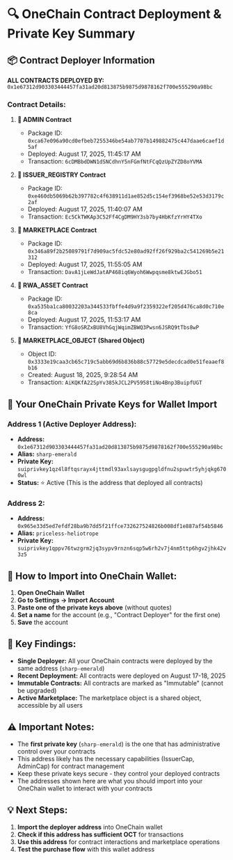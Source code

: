 # 🔍 OneChain Contract Deployment & Private Key Summary

## 📦 **Contract Deployer Information**

**ALL CONTRACTS DEPLOYED BY:** `0x1e67312d903303444457fa31ad20d813875b9875d9878162f700e555290a98bc`

### **Contract Details:**

1. **🏢 ADMIN Contract**
   - Package ID: `0xca67e096a90cd0efbeb7255346be54ab7707b149882475c447daae6caef1d5af`
   - Deployed: August 17, 2025, 11:45:17 AM
   - Transaction: `6cDMBbdDWN1dSNCdhnY5nFGmfNtFCqQzUpZYZD8oYVMA`

2. **📝 ISSUER_REGISTRY Contract**
   - Package ID: `0xe460db5069b62b397782c4f638911d1ae852d5c154ef3968be52e53d3179c2af`
   - Deployed: August 17, 2025, 11:40:07 AM
   - Transaction: `Ec5CkTWKAp3C52Ff4CgDM9HY3sb7by4HbKfzYrHY4TXo`

3. **🏪 MARKETPLACE Contract**
   - Package ID: `0x346a89f2b25089791f7d909ac5fdc52e80ad92ff26f929ba2c541269b5e21312`
   - Deployed: August 17, 2025, 11:55:05 AM
   - Transaction: `DavA1jLeWdJatAP468iq6Wyoh6Wwpqsme8ktwEJGbo51`

4. **💎 RWA_ASSET Contract**
   - Package ID: `0xa535ba1ca80032203a344533fbffe4d9a9f2359322ef205d476ca8d0c710e8ca`
   - Deployed: August 17, 2025, 11:53:17 AM
   - Transaction: `YfG8oSRZxBU8VhGqjWqimZBWQ3Pwsn6JSRQ9tTbs8wP`

5. **🏪 MARKETPLACE_OBJECT (Shared Object)**
   - Object ID: `0x3333e19caa3cb65c719c5abb69d6b836b88c57729e5decdcad0e51feaaef8b16`
   - Created: August 18, 2025, 9:28:54 AM
   - Transaction: `AiKQKfA22SpYv385kJCL2PV5958tiNo4Bnp3BuipfUGT`

## 🔐 **Your OneChain Private Keys for Wallet Import**

### **Address 1 (Active Deployer Address):**
- **Address:** `0x1e67312d903303444457fa31ad20d813875b9875d9878162f700e555290a98bc`
- **Alias:** `sharp-emerald`
- **Private Key:** `suiprivkey1qz4l8ftqsrayx4jttmdl93axlsaysgugpgldfnu2spuwtr5yhjqkg6700wl`
- **Status:** ⭐ Active (This is the address that deployed all contracts)

### **Address 2:**
- **Address:** `0x965e33d5ed7efdf28ba9b7dd5f21ffce732627524826b008df1e887af54b5846`
- **Alias:** `priceless-heliotrope`
- **Private Key:** `suiprivkey1qppv76twzgrm2jq3sypv9rnzn6sqp5w6rh2v7j4nm5ttp6hgv2jhk42v3z5`

## 🔧 **How to Import into OneChain Wallet:**

1. **Open OneChain Wallet**
2. **Go to Settings → Import Account**
3. **Paste one of the private keys above** (without quotes)
4. **Set a name** for the account (e.g., "Contract Deployer" for the first one)
5. **Save** the account

## 🎯 **Key Findings:**

- **Single Deployer:** All your OneChain contracts were deployed by the same address (`sharp-emerald`)
- **Recent Deployment:** All contracts were deployed on August 17-18, 2025
- **Immutable Contracts:** All contracts are marked as "Immutable" (cannot be upgraded)
- **Active Marketplace:** The marketplace object is a shared object, accessible by all users

## ⚠️ **Important Notes:**

- The **first private key** (`sharp-emerald`) is the one that has administrative control over your contracts
- This address likely has the necessary capabilities (IssuerCap, AdminCap) for contract management
- Keep these private keys secure - they control your deployed contracts
- The addresses shown here are what you should import into your OneChain wallet to interact with your contracts

## 💡 **Next Steps:**

1. **Import the deployer address** into OneChain wallet
2. **Check if this address has sufficient OCT** for transactions
3. **Use this address** for contract interactions and marketplace operations
4. **Test the purchase flow** with this wallet address
